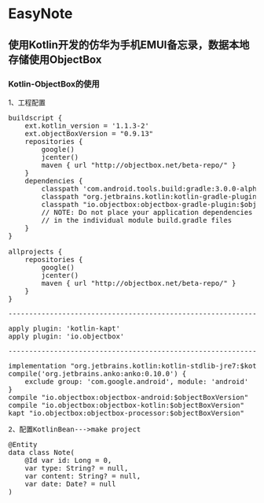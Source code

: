 # EasyNote
## 使用Kotlin开发的仿华为手机EMUI备忘录，数据本地存储使用ObjectBox

### Kotlin-ObjectBox的使用

1、工程配置
<pre>
buildscript {
    ext.kotlin_version = '1.1.3-2'
    ext.objectBoxVersion = "0.9.13"
    repositories {
        google()
        jcenter()
        maven { url "http://objectbox.net/beta-repo/" }
    }
    dependencies {
        classpath 'com.android.tools.build:gradle:3.0.0-alpha9'
        classpath "org.jetbrains.kotlin:kotlin-gradle-plugin:$kotlin_version"
        classpath "io.objectbox:objectbox-gradle-plugin:$objectBoxVersion"
        // NOTE: Do not place your application dependencies here; they belong
        // in the individual module build.gradle files
    }
}

allprojects {
    repositories {
        google()
        jcenter()
        maven { url "http://objectbox.net/beta-repo/" }
    }
}
<pre>
---------------------------------------------------------------------------------------------------
<pre>
apply plugin: 'kotlin-kapt'
apply plugin: 'io.objectbox'
<pre>
---------------------------------------------------------------------------------------------------
<pre>
implementation "org.jetbrains.kotlin:kotlin-stdlib-jre7:$kotlin_version"
compile('org.jetbrains.anko:anko:0.10.0') {
    exclude group: 'com.google.android', module: 'android'
}
compile "io.objectbox:objectbox-android:$objectBoxVersion"
compile "io.objectbox:objectbox-kotlin:$objectBoxVersion"
kapt "io.objectbox:objectbox-processor:$objectBoxVersion"
<pre>
2、配置KotlinBean--->make project
<pre>
@Entity
data class Note(
    @Id var id: Long = 0,
    var type: String? = null,
    var content: String? = null,
    var date: Date? = null
)
<pre>